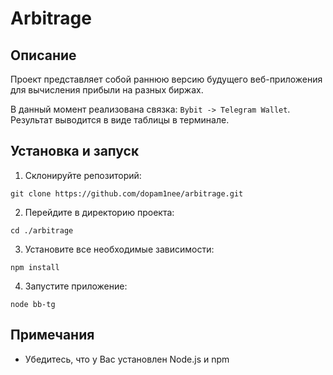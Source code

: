 # Arbitrage

## Описание

Проект представляет собой раннюю версию будущего веб-приложения для вычисления прибыли на разных биржах.

В данный момент реализована связка: `Bybit -> Telegram Wallet`. Результат выводится в виде таблицы в терминале.

## Установка и запуск

1. Склонируйте репозиторий:

`git clone https://github.com/dopam1nee/arbitrage.git`

2. Перейдите в директорию проекта:

`cd ./arbitrage`

3. Установите все необходимые зависимости:

`npm install`

4. Запустите приложение:

`node bb-tg`

## Примечания

- Убедитесь, что у Вас установлен Node.js и npm
